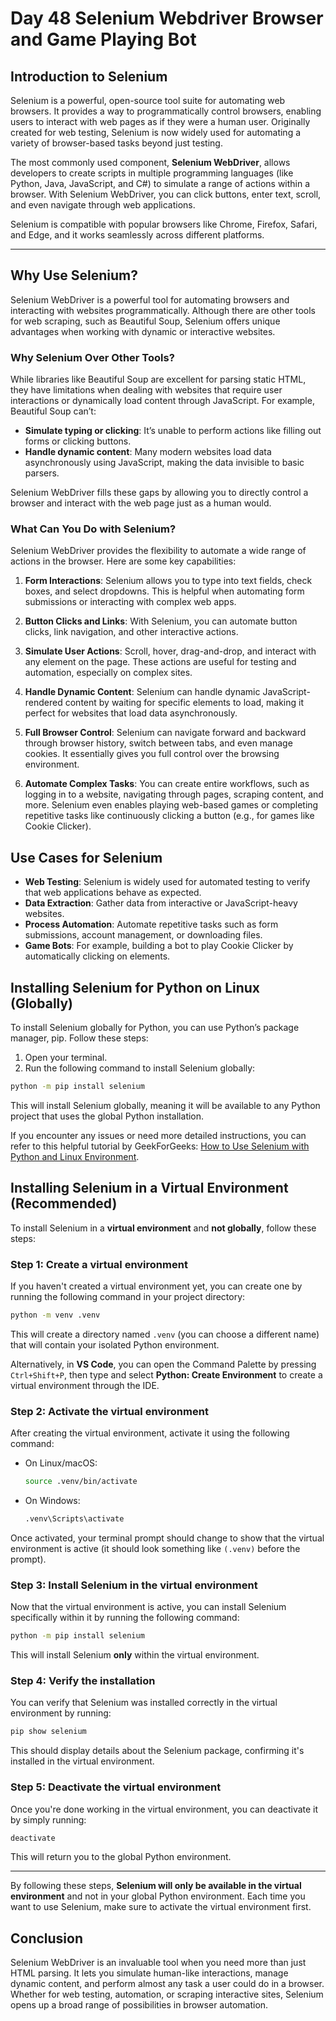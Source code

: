 # Day 48 Selenium Webdriver Browser and Game Playing Bot

## Introduction to Selenium

Selenium is a powerful, open-source tool suite for automating web browsers. It provides a way to programmatically control browsers, enabling users to interact with web pages as if they were a human user. Originally created for web testing, Selenium is now widely used for automating a variety of browser-based tasks beyond just testing.

The most commonly used component, **Selenium WebDriver**, allows developers to create scripts in multiple programming languages (like Python, Java, JavaScript, and C#) to simulate a range of actions within a browser. With Selenium WebDriver, you can click buttons, enter text, scroll, and even navigate through web applications. 

Selenium is compatible with popular browsers like Chrome, Firefox, Safari, and Edge, and it works seamlessly across different platforms.

---

## Why Use Selenium?

Selenium WebDriver is a powerful tool for automating browsers and interacting with websites programmatically. Although there are other tools for web scraping, such as Beautiful Soup, Selenium offers unique advantages when working with dynamic or interactive websites.

### Why Selenium Over Other Tools?

While libraries like Beautiful Soup are excellent for parsing static HTML, they have limitations when dealing with websites that require user interactions or dynamically load content through JavaScript. For example, Beautiful Soup can’t:

- **Simulate typing or clicking**: It’s unable to perform actions like filling out forms or clicking buttons.
- **Handle dynamic content**: Many modern websites load data asynchronously using JavaScript, making the data invisible to basic parsers.

Selenium WebDriver fills these gaps by allowing you to directly control a browser and interact with the web page just as a human would.

### What Can You Do with Selenium?

Selenium WebDriver provides the flexibility to automate a wide range of actions in the browser. Here are some key capabilities:

1. **Form Interactions**: Selenium allows you to type into text fields, check boxes, and select dropdowns. This is helpful when automating form submissions or interacting with complex web apps.
   
2. **Button Clicks and Links**: With Selenium, you can automate button clicks, link navigation, and other interactive actions.

3. **Simulate User Actions**: Scroll, hover, drag-and-drop, and interact with any element on the page. These actions are useful for testing and automation, especially on complex sites.

4. **Handle Dynamic Content**: Selenium can handle dynamic JavaScript-rendered content by waiting for specific elements to load, making it perfect for websites that load data asynchronously.

5. **Full Browser Control**: Selenium can navigate forward and backward through browser history, switch between tabs, and even manage cookies. It essentially gives you full control over the browsing environment.

6. **Automate Complex Tasks**: You can create entire workflows, such as logging in to a website, navigating through pages, scraping content, and more. Selenium even enables playing web-based games or completing repetitive tasks like continuously clicking a button (e.g., for games like Cookie Clicker).

## Use Cases for Selenium

- **Web Testing**: Selenium is widely used for automated testing to verify that web applications behave as expected.
- **Data Extraction**: Gather data from interactive or JavaScript-heavy websites.
- **Process Automation**: Automate repetitive tasks such as form submissions, account management, or downloading files.
- **Game Bots**: For example, building a bot to play Cookie Clicker by automatically clicking on elements.

## Installing Selenium for Python on Linux (Globally)

To install Selenium globally for Python, you can use Python’s package manager, pip. Follow these steps:

1. Open your terminal.
2. Run the following command to install Selenium globally:

```bash
python -m pip install selenium
```

This will install Selenium globally, meaning it will be available to any Python project that uses the global Python installation.

If you encounter any issues or need more detailed instructions, you can refer to this helpful tutorial by GeekForGeeks: [How to Use Selenium with Python and Linux Environment](https://www.geeksforgeeks.org/how-to-install-selenium-in-python/).

## Installing Selenium in a Virtual Environment (Recommended)
To install Selenium in a **virtual environment** and **not globally**, follow these steps:

### Step 1: Create a virtual environment
If you haven't created a virtual environment yet, you can create one by running the following command in your project directory:

```bash
python -m venv .venv
```
This will create a directory named `.venv` (you can choose a different name) that will contain your isolated Python environment.

Alternatively, in **VS Code**, you can open the Command Palette by pressing `Ctrl+Shift+P`, then type and select **Python: Create Environment** to create a virtual environment through the IDE.

### Step 2: Activate the virtual environment

After creating the virtual environment, activate it using the following command:

- On Linux/macOS:
  ```bash
  source .venv/bin/activate
  ```

- On Windows:
  ```bash
  .venv\Scripts\activate
  ```

Once activated, your terminal prompt should change to show that the virtual environment is active (it should look something like `(.venv)` before the prompt).

### Step 3: Install Selenium in the virtual environment

Now that the virtual environment is active, you can install Selenium specifically within it by running the following command:

```bash
python -m pip install selenium
```

This will install Selenium **only** within the virtual environment.

### Step 4: Verify the installation

You can verify that Selenium was installed correctly in the virtual environment by running:

```bash
pip show selenium
```

This should display details about the Selenium package, confirming it's installed in the virtual environment.

### Step 5: Deactivate the virtual environment

Once you're done working in the virtual environment, you can deactivate it by simply running:

```bash
deactivate
```

This will return you to the global Python environment.

---

By following these steps, **Selenium will only be available in the virtual environment** and not in your global Python environment. Each time you want to use Selenium, make sure to activate the virtual environment first.



## Conclusion

Selenium WebDriver is an invaluable tool when you need more than just HTML parsing. It lets you simulate human-like interactions, manage dynamic content, and perform almost any task a user could do in a browser. Whether for web testing, automation, or scraping interactive sites, Selenium opens up a broad range of possibilities in browser automation.
